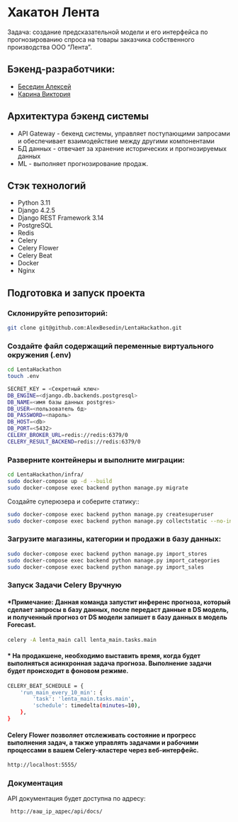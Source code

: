 # Хакатон Лента

Задача: создание предсказательной модели и его интерфейса по прогнозированию спроса на товары заказчика собственного производства ООО “Лента”.

## Бэкенд-разработчики:
- [Беседин Алексей](https://github.com/AlexBesedin)
- [Карина Виктория](https://github.com/vic-k-777)

## Архитектура бэкенд системы

- API Gateway - бекенд системы, управляет поступающими запросами и обеспечивает взаимодействие между другими компонентами
- БД данных - отвечает за хранение исторических и прогнозируемых данных
- ML - выполняет прогнозирование продаж.

## Cтэк технологий

- Python 3.11
- Django 4.2.5
- Django REST Framework 3.14
- PostgreSQL
- Redis 
- Celery
- Celery Flower
- Celery Beat
- Docker
- Nginx

## Подготовка и запуск проекта

### Склонируйте репозиторий:
```sh
git clone git@github.com:AlexBesedin/LentaHackathon.git
```

### Создайте файл содержащий переменные виртуального окружения (.env)
```sh
cd LentaHackathon
touch .env
```

```sh
SECRET_KEY = <Секретный ключ>
DB_ENGINE=<django.db.backends.postgresql>
DB_NAME=<имя базы данных postgres>
DB_USER=<пользователь бд>
DB_PASSWORD=<пароль>
DB_HOST=<db>
DB_PORT=<5432>
CELERY_BROKER_URL=redis://redis:6379/0
CELERY_RESULT_BACKEND=redis://redis:6379/0
```
### Разверните контейнеры и выполните миграции:
```sh
cd LentaHackathon/infra/
sudo docker-compose up -d --build
sudo docker-compose exec backend python manage.py migrate
```
Создайте суперюзера и соберите статику::
```sh
sudo docker-compose exec backend python manage.py createsuperuser
sudo docker-compose exec backend python manage.py collectstatic --no-input
```
### Загрузите магазины, категории и продажи в базу данных:
```sh
sudo docker-compose exec backend python manage.py import_stores
sudo docker-compose exec backend python manage.py import_categories
sudo docker-compose exec backend python manage.py import_sales
```
### Запуск Задачи Celery Вручную
#### *Примечание: Данная команда запустит инференс прогноза, который сделает запросы в базу данных, после передаст данные в DS модель, и полученный прогноз от DS модели запишет в базу данных в модель Forecast.

```sh
celery -A lenta_main call lenta_main.tasks.main
```
#### * На продакшене, необходимо выставить время, когда будет выполняться асинхронная задача прогноза. Выполнение задачи будет происходит в фоновом режиме.

```sh
CELERY_BEAT_SCHEDULE = {
    'run_main_every_10_min': {
        'task': 'lenta_main.tasks.main',
        'schedule': timedelta(minutes=10),
    },
}
```
#### Celery Flower позволяет отслеживать состояние и прогресс выполнения задач, а также управлять задачами и рабочими процессами в вашем Celery-кластере через веб-интерфейс. 

```sh
http://localhost:5555/
```

### Документация
API документация будет доступна по адресу:

```sh
 http://ваш_ip_адрес/api/docs/
```